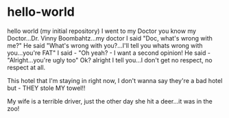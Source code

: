 # hello-world
hello world (my initial repository)
I went to my Doctor you know my Doctor...Dr. Vinny Boombahtz...my doctor
I said "Doc, what's wrong with me?"
He said "What's wrong with you?...I'll tell you whats wrong with you...you're FAT"
I said - "Oh yeah? - I want a second opinion!
He said - "Alright...you're ugly too"
Ok? alright I tell you...I don't get no respect, no respect at all.

This hotel that I'm staying in right now, I don't wanna say they're a bad hotel but - THEY stole MY towel!!

My wife is a terrible driver, just the other day she hit a deer...it was in the zoo!

